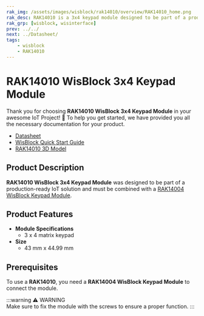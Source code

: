 ```yaml
---
rak_img: /assets/images/wisblock/rak14010/overview/RAK14010_home.png
rak_desc: RAK14010 is a 3x4 keypad module designed to be part of a production-ready IoT solution and must be combined with a RAK14004 WisBlock Keypad Module.
rak_grp: [wisblock, wisinterface]
prev: ../../
next: ../Datasheet/
tags:
    - wisblock
    - RAK14010
---
```


# RAK14010 WisBlock 3x4 Keypad Module

Thank you for choosing **RAK14010 WisBlock 3x4 Keypad Module** in your awesome IoT Project! 🎉 To help you get started, we have provided you all the necessary documentation for your product.


* [Datasheet](../Datasheet/)
* <a href="../../Quickstart/" target="_blank">WisBlock Quick Start Guide</a>
* [RAK14010 3D Model](https://downloads.rakwireless.com/3D_File/WisBlock/3D_RAK14010.stp)


## Product Description

**RAK14010 WisBlock 3x4 Keypad Module** was designed to be part of a production-ready IoT solution and must be combined with a [RAK14004 WisBlock Keypad Module](/Product-Categories/WisBlock/RAK14004/). 

## Product Features

* **Module Specifications** 
    * 3 x 4 matrix keypad
* **Size**    
    * 43&nbsp;mm x 44.99&nbsp;mm 

## Prerequisites

To use a **RAK14010**, you need a **RAK14004 WisBlock Keypad Module** to connect the module.

:::warning ⚠️ WARNING    
Make sure to fix the module with the screws to ensure a proper function.
:::
